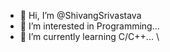 - 👋 Hi, I’m @ShivangSrivastava
- 👀 I’m interested in Programming...
- 🌱 I’m currently learning C/C++...
\
<!---
ShivangSrivastava/ShivangSrivastava is a ✨ special ✨ repository because its `README.md` (this file) appears on your GitHub profile.
You can click the Preview link to take a look at your changes.
--->
